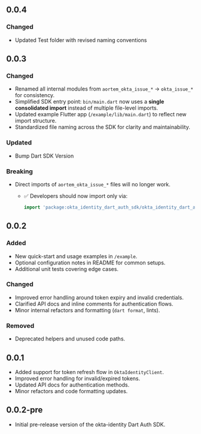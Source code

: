 ## 0.0.4

### Changed

- Updated Test folder with revised naming conventions

## 0.0.3

### Changed

- Renamed all internal modules from `aortem_okta_issue_*` → `okta_issue_*` for consistency.
- Simplified SDK entry point: `bin/main.dart` now uses a **single consolidated import** instead of multiple file-level imports.
- Updated example Flutter app (`/example/lib/main.dart`) to reflect new import structure.
- Standardized file naming across the SDK for clarity and maintainability.

### Updated

- Bump Dart SDK Version

### Breaking

- Direct imports of `aortem_okta_issue_*` files will no longer work.

  - ✅ Developers should now import only via:

    ```dart
    import 'package:okta_identity_dart_auth_sdk/okta_identity_dart_auth_sdk.dart';
    ```
## 0.0.2

### Added
- New quick-start and usage examples in `/example`.
- Optional configuration notes in README for common setups.
- Additional unit tests covering edge cases.

### Changed
- Improved error handling around token expiry and invalid credentials.
- Clarified API docs and inline comments for authentication flows.
- Minor internal refactors and formatting (`dart format`, lints).

### Removed
- Deprecated helpers and unused code paths.

## 0.0.1

- Added support for token refresh flow in `OktaIdentityClient`.
- Improved error handling for invalid/expired tokens.
- Updated API docs for authentication methods.
- Minor refactors and code formatting updates.

## 0.0.2-pre

- Initial pre-release version of the okta-identity Dart Auth SDK.
